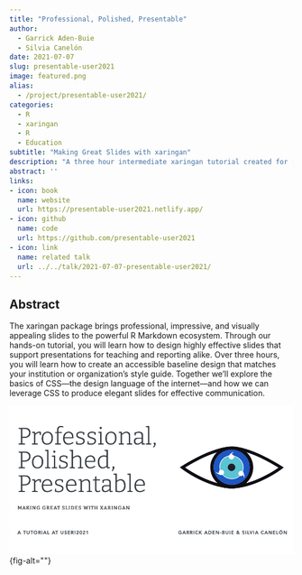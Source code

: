 ```yaml
---
title: "Professional, Polished, Presentable"
author:
  - Garrick Aden-Buie
  - Silvia Canelón
date: 2021-07-07
slug: presentable-user2021
image: featured.png
alias:
  - /project/presentable-user2021/
categories:
  - R
  - xaringan
  - R
  - Education
subtitle: "Making Great Slides with xaringan"
description: "A three hour intermediate xaringan tutorial created for [useR!2021](https://user2021.r-project.org/)"
abstract: ''
links:
- icon: book
  name: website
  url: https://presentable-user2021.netlify.app/
- icon: github
  name: code
  url: https://github.com/presentable-user2021
- icon: link
  name: related talk
  url: ../../talk/2021-07-07-presentable-user2021/
---
```


## Abstract

The xaringan package brings professional, impressive, and visually appealing slides to the powerful R Markdown ecosystem. Through our hands-on tutorial, you will learn how to design highly effective slides that support presentations for teaching and reporting alike. Over three hours, you will learn how to create an accessible baseline design that matches your institution or organization’s style guide. Together we’ll explore the basics of CSS—the design language of the internet—and how we can leverage CSS to produce elegant slides for effective communication.

![](featured.png){fig-alt=""}


